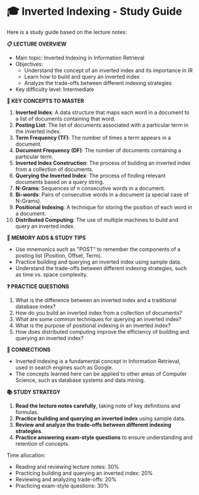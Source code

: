 # 🎓 Inverted Indexing - Study Guide

Here is a study guide based on the lecture notes:

**📋 LECTURE OVERVIEW**

* Main topic: Inverted Indexing in Information Retrieval
* Objectives:
	+ Understand the concept of an inverted index and its importance in IR
	+ Learn how to build and query an inverted index
	+ Analyze the trade-offs between different indexing strategies
* Key difficulty level: Intermediate

**🎯 KEY CONCEPTS TO MASTER**

1. **Inverted Index**: A data structure that maps each word in a document to a list of documents containing that word.
2. **Posting List**: The list of documents associated with a particular term in the inverted index.
3. **Term Frequency (TF)**: The number of times a term appears in a document.
4. **Document Frequency (DF)**: The number of documents containing a particular term.
5. **Inverted Index Construction**: The process of building an inverted index from a collection of documents.
6. **Querying the Inverted Index**: The process of finding relevant documents based on a query string.
7. **N-Grams**: Sequences of n consecutive words in a document.
8. **Bi-words**: Pairs of consecutive words in a document (a special case of N-Grams).
9. **Positional Indexing**: A technique for storing the position of each word in a document.
10. **Distributed Computing**: The use of multiple machines to build and query an inverted index.

**🧠 MEMORY AIDS & STUDY TIPS**

* Use mnemonics such as "POST" to remember the components of a posting list (Position, Offset, Term).
* Practice building and querying an inverted index using sample data.
* Understand the trade-offs between different indexing strategies, such as time vs. space complexity.

**❓ PRACTICE QUESTIONS**

1. What is the difference between an inverted index and a traditional database index?
2. How do you build an inverted index from a collection of documents?
3. What are some common techniques for querying an inverted index?
4. What is the purpose of positional indexing in an inverted index?
5. How does distributed computing improve the efficiency of building and querying an inverted index?

**🔗 CONNECTIONS**

* Inverted indexing is a fundamental concept in Information Retrieval, used in search engines such as Google.
* The concepts learned here can be applied to other areas of Computer Science, such as database systems and data mining.

**📚 STUDY STRATEGY**

1. **Read the lecture notes carefully**, taking note of key definitions and formulas.
2. **Practice building and querying an inverted index** using sample data.
3. **Review and analyze the trade-offs between different indexing strategies**.
4. **Practice answering exam-style questions** to ensure understanding and retention of concepts.

Time allocation:

* Reading and reviewing lecture notes: 30%
* Practicing building and querying an inverted index: 20%
* Reviewing and analyzing trade-offs: 20%
* Practicing exam-style questions: 30%